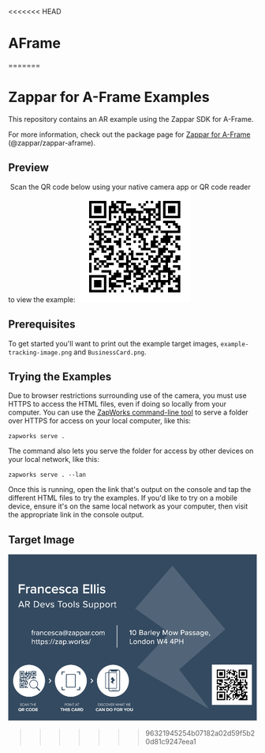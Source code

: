 <<<<<<< HEAD
# AFrame
=======
# Zappar for A-Frame Examples
This repository contains an AR example using the Zappar SDK for A-Frame.

For more information, check out the package page for [Zappar for A-Frame](https://www.npmjs.com/package/@zappar/zappar-aframe) (@zappar/zappar-aframe).

## Preview
​
Scan the QR code below using your native camera app or QR code reader to view the example:
​
![Preview QR Code"](preview-qr-code.png)

## Prerequisites

To get started you'll want to print out the example target images, `example-tracking-image.png` and `BusinessCard.png`.


## Trying the Examples

Due to browser restrictions surrounding use of the camera, you must use HTTPS to access the HTML files, even if doing so locally from your computer. You can use the [ZapWorks command-line tool](https://www.npmjs.com/package/@zappar/zapworks-cli) to serve a folder over HTTPS for access on your local computer, like this:
```
zapworks serve .
```

The command also lets you serve the folder for access by other devices on your local network, like this:
```
zapworks serve . --lan
```

Once this is running, open the link that's output on the console and tap the different HTML files to try the examples. If you'd like to try on a mobile device, ensure it's on the same local network as your computer, then visit the appropriate link in the console output.

## Target Image
![Target Image](example-tracking-image.png)
>>>>>>> 96321945254b07182a02d59f5b20d81c9247eea1
